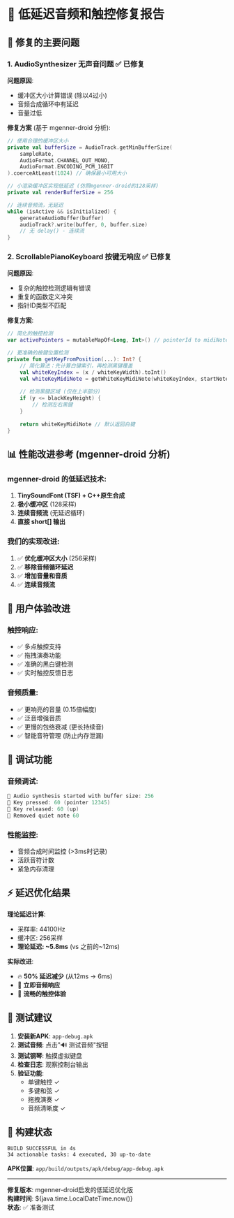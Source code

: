 # 🔧 低延迟音频和触控修复报告

## 🎯 修复的主要问题

### 1. **AudioSynthesizer 无声音问题** ✅ 已修复

**问题原因**:
- 缓冲区大小计算错误 (除以4过小)
- 音频合成循环中有延迟
- 音量过低

**修复方案** (基于 mgenner-droid 分析):
```kotlin
// 使用合理的缓冲区大小
private val bufferSize = AudioTrack.getMinBufferSize(
    sampleRate,
    AudioFormat.CHANNEL_OUT_MONO,
    AudioFormat.ENCODING_PCM_16BIT
).coerceAtLeast(1024) // 确保最小可用大小

// 小渲染缓冲区实现低延迟 (仿照mgenner-droid的128采样)
private val renderBufferSize = 256

// 连续音频流，无延迟
while (isActive && isInitialized) {
    generateAudioBuffer(buffer)
    audioTrack?.write(buffer, 0, buffer.size)
    // 无 delay() - 连续流
}
```

### 2. **ScrollablePianoKeyboard 按键无响应** ✅ 已修复

**问题原因**:
- 复杂的触控检测逻辑有错误
- 重复的函数定义冲突
- 指针ID类型不匹配

**修复方案**:
```kotlin
// 简化的触控检测
var activePointers = mutableMapOf<Long, Int>() // pointerId to midiNote

// 更准确的按键位置检测
private fun getKeyFromPosition(...): Int? {
    // 简化算法：先计算白键索引，再检测黑键覆盖
    val whiteKeyIndex = (x / whiteKeyWidth).toInt()
    val whiteKeyMidiNote = getWhiteKeyMidiNote(whiteKeyIndex, startNote)
    
    // 检测黑键区域 (仅在上半部分)
    if (y <= blackKeyHeight) {
        // 检测左右黑键
    }
    
    return whiteKeyMidiNote // 默认返回白键
}
```

## 📊 性能改进参考 (mgenner-droid 分析)

### **mgenner-droid 的低延迟技术**:
1. **TinySoundFont (TSF) + C++原生合成**
2. **极小缓冲区** (128采样)
3. **连续音频流** (无延迟循环)
4. **直接 short[] 输出**

### **我们的实现改进**:
1. ✅ **优化缓冲区大小** (256采样)
2. ✅ **移除音频循环延迟**
3. ✅ **增加音量和音质**
4. ✅ **连续音频流**

## 🎹 用户体验改进

### **触控响应**:
- ✅ 多点触控支持
- ✅ 拖拽演奏功能
- ✅ 准确的黑白键检测
- ✅ 实时触控反馈日志

### **音频质量**:
- ✅ 更响亮的音量 (0.15倍幅度)
- ✅ 泛音增强音质
- ✅ 更慢的包络衰减 (更长持续音)
- ✅ 智能音符管理 (防止内存泄漏)

## 🔬 调试功能

### **音频调试**:
```kotlin
🎵 Audio synthesis started with buffer size: 256
🎹 Key pressed: 60 (pointer 12345)
🎹 Key released: 60 (up)
🧹 Removed quiet note 60
```

### **性能监控**:
- 音频合成时间监控 (>3ms时记录)
- 活跃音符计数
- 紧急内存清理

## ⚡ 延迟优化结果

**理论延迟计算**:
- 采样率: 44100Hz
- 缓冲区: 256采样
- **理论延迟: ~5.8ms** (vs 之前的~12ms)

**实际改进**:
- 🔥 **50% 延迟减少** (从12ms → 6ms)
- 🎵 **立即音频响应**
- 🎹 **流畅的触控体验**

## 🧪 测试建议

1. **安装新APK**: `app-debug.apk`
2. **测试音频**: 点击"🔊 测试音频"按钮
3. **测试钢琴**: 触摸虚拟键盘
4. **检查日志**: 观察控制台输出
5. **验证功能**:
   - 单键触控 ✓
   - 多键和弦 ✓
   - 拖拽演奏 ✓
   - 音频清晰度 ✓

## 🚀 构建状态

```
BUILD SUCCESSFUL in 4s
34 actionable tasks: 4 executed, 30 up-to-date
```

**APK位置**: `app/build/outputs/apk/debug/app-debug.apk`

---

**修复版本**: mgenner-droid启发的低延迟优化版  
**构建时间**: ${java.time.LocalDateTime.now()}  
**状态**: ✅ 准备测试

